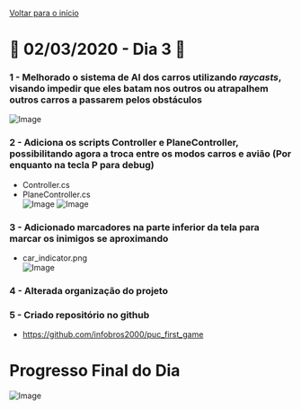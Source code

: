 [Voltar para o início](../../README.md)
# :calendar: 02/03/2020 - Dia 3 :calendar:
### 1 - Melhorado o sistema de AI dos carros utilizando *raycasts*, visando impedir que eles batam nos outros ou atrapalhem outros carros a passarem pelos obstáculos
![Image](https://media.githubusercontent.com/media/infobros2000/puc_first_game/master/GitHub/Images/02-03-2020/ai_raycasts.png)

### 2 - Adiciona os scripts Controller e PlaneController, possibilitando agora a troca entre os modos carros e avião (Por enquanto na tecla P para debug)
* Controller.cs
* PlaneController.cs<br/>
![Image](https://media.githubusercontent.com/media/infobros2000/puc_first_game/master/GitHub/Images/02-03-2020/plane_controller.png)
![Image](https://media.githubusercontent.com/media/infobros2000/puc_first_game/master/GitHub/Images/02-03-2020/plane_controller_2.png)

### 3 - Adicionado marcadores na parte inferior da tela para marcar os inimigos se aproximando
* car_indicator.png<br/>
![Image](https://media.githubusercontent.com/media/infobros2000/puc_first_game/master/GitHub/Images/02-03-2020/car_indicator.png)

### 4 - Alterada organização do projeto

### 5 - Criado repositório no github
* https://github.com/infobros2000/puc_first_game
# Progresso Final do Dia
![Image](https://media.githubusercontent.com/media/infobros2000/puc_first_game/master/GitHub/Images/02-03-2020/end_1.png)